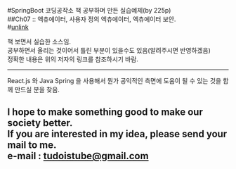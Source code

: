 #SpringBoot 코딩공작소 책 공부하며 만든 실습예제(by 225p)  
##Ch07 :: 액츄에이터, 사용자 정의 엑츄에이터, 엑츄에이터 보안.  
#[unlink](https://localhost:8080 "... Summary by tudoistube@gmail.com" )  


책 보면서 실습한 소스임.  
공부하면서 올리는 것이어서 틀린 부분이 있을수도 있음(알려주시면 반영하겠음)  
정확한 내용은 위의 저자의 링크를 참조하시기 바람.  

---
React.js 와 Java Spring 을 사용해서 뭔가 공익적인 측면에 도움이 될 수 있는 것을
함께 만드실 분을 찾음.

I hope to make something good to make our society better.  
If you are interested in my idea, please send your mail to me.  
e-mail : tudoistube@gmail.com
---
